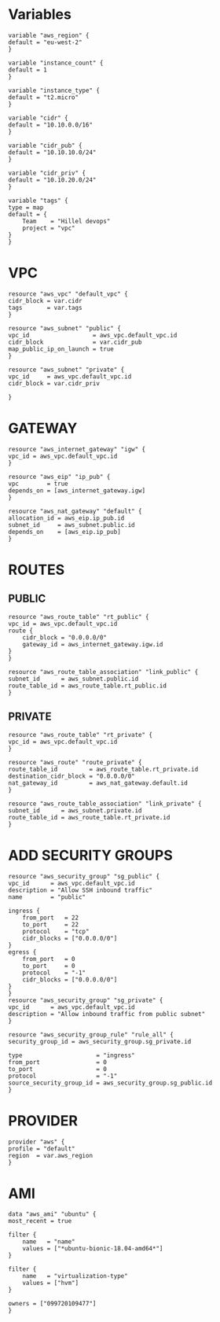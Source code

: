# Variables

    variable "aws_region" {
    default = "eu-west-2"
    }

    variable "instance_count" {
    default = 1
    }

    variable "instance_type" {
    default = "t2.micro"
    }

    variable "cidr" {
    default = "10.10.0.0/16"
    }

    variable "cidr_pub" {
    default = "10.10.10.0/24"
    }

    variable "cidr_priv" {
    default = "10.10.20.0/24"
    }

    variable "tags" {
    type = map
    default = {
        Team    = "Hillel devops"
        project = "vpc"
    }
    }

# VPC

    resource "aws_vpc" "default_vpc" {
    cidr_block = var.cidr
    tags       = var.tags
    }

    resource "aws_subnet" "public" {
    vpc_id                  = aws_vpc.default_vpc.id
    cidr_block              = var.cidr_pub
    map_public_ip_on_launch = true
    }

    resource "aws_subnet" "private" {
    vpc_id     = aws_vpc.default_vpc.id
    cidr_block = var.cidr_priv

    }

# GATEWAY

    resource "aws_internet_gateway" "igw" {
    vpc_id = aws_vpc.default_vpc.id
    }

    resource "aws_eip" "ip_pub" {
    vpc        = true
    depends_on = [aws_internet_gateway.igw]
    }

    resource "aws_nat_gateway" "default" {
    allocation_id = aws_eip.ip_pub.id
    subnet_id     = aws_subnet.public.id
    depends_on    = [aws_eip.ip_pub]
    }

# ROUTES

## PUBLIC

    resource "aws_route_table" "rt_public" {
    vpc_id = aws_vpc.default_vpc.id
    route {
        cidr_block = "0.0.0.0/0"
        gateway_id = aws_internet_gateway.igw.id
    }
    }

    resource "aws_route_table_association" "link_public" {
    subnet_id      = aws_subnet.public.id
    route_table_id = aws_route_table.rt_public.id
    }

## PRIVATE

    resource "aws_route_table" "rt_private" {
    vpc_id = aws_vpc.default_vpc.id
    }

    resource "aws_route" "route_private" {
    route_table_id         = aws_route_table.rt_private.id
    destination_cidr_block = "0.0.0.0/0"
    nat_gateway_id         = aws_nat_gateway.default.id
    }

    resource "aws_route_table_association" "link_private" {
    subnet_id      = aws_subnet.private.id
    route_table_id = aws_route_table.rt_private.id
    }

# ADD SECURITY GROUPS

    resource "aws_security_group" "sg_public" {
    vpc_id      = aws_vpc.default_vpc.id
    description = "Allow SSH inbound traffic"
    name        = "public"

    ingress {
        from_port   = 22
        to_port     = 22
        protocol    = "tcp"
        cidr_blocks = ["0.0.0.0/0"]
    }
    egress {
        from_port   = 0
        to_port     = 0
        protocol    = "-1"
        cidr_blocks = ["0.0.0.0/0"]
    }
    }
    resource "aws_security_group" "sg_private" {
    vpc_id      = aws_vpc.default_vpc.id
    description = "Allow inbound traffic from public subnet"
    }

    resource "aws_security_group_rule" "rule_all" {
    security_group_id = aws_security_group.sg_private.id

    type                     = "ingress"
    from_port                = 0
    to_port                  = 0
    protocol                 = "-1"
    source_security_group_id = aws_security_group.sg_public.id
    }

# PROVIDER

    provider "aws" {
    profile = "default"
    region  = var.aws_region
    }

# AMI

    data "aws_ami" "ubuntu" {
    most_recent = true

    filter {
        name   = "name"
        values = ["*ubuntu-bionic-18.04-amd64*"]
    }

    filter {
        name   = "virtualization-type"
        values = ["hvm"]
    }

    owners = ["099720109477"]
    }